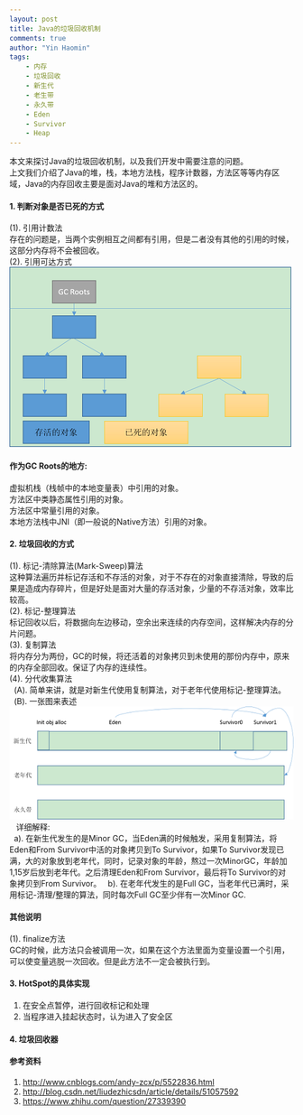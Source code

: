 ```yaml
---
layout: post
title: Java的垃圾回收机制
comments: true
author: "Yin Haomin"
tags:
    - 内存
    - 垃圾回收
    - 新生代
    - 老生带
    - 永久带
    - Eden
    - Survivor
    - Heap
---
```


本文来探讨Java的垃圾回收机制，以及我们开发中需要注意的问题。<br>
上文我们介绍了Java的堆，栈，本地方法栈，程序计数器，方法区等等内存区域，Java的内存回收主要是面对Java的堆和方法区的。<br>

#### 1. 判断对象是否已死的方式
(1). 引用计数法<br>
存在的问题是，当两个实例相互之间都有引用，但是二者没有其他的引用的时候，这部分内存将不会被回收。<br>
(2). 引用可达方式<br>
![gras](/images/stackheap/Object可达性判断.png)<br>

#### 作为GC Roots的地方:<br>
虚拟机栈（栈帧中的本地变量表）中引用的对象。<br>
方法区中类静态属性引用的对象。<br>
方法区中常量引用的对象。<br>
本地方法栈中JNI（即一般说的Native方法）引用的对象。<br>

#### 2. 垃圾回收的方式
(1). 标记-清除算法(Mark-Sweep)算法<br>
这种算法遍历并标记存活和不存活的对象，对于不存在的对象直接清除，导致的后果是造成内存碎片，但是好处是面对大量的存活对象，少量的不存活对象，效率比较高。<br>
(2). 标记-整理算法<br>
标记回收以后，将数据向左边移动，空余出来连续的内存空间，这样解决内存的分片问题。<br>
(3). 复制算法<br>
将内存分为两份，GC的时候，将还活着的对象拷贝到未使用的那份内存中，原来的内存全部回收。保证了内存的连续性。<br>
(4). 分代收集算法<br>
    (A). 简单来讲，就是对新生代使用复制算法，对于老年代使用标记-整理算法。 <br>
    (B). 一张图来表述<br>
    ![gras](/images/stackheap/内存带回收算法.png)<br>
    详细解释:<br>
    a). 在新生代发生的是Minor GC，当Eden满的时候触发，采用复制算法，将Eden和From Survivor中活的对象拷贝到To Survivor，如果To Survivor发现已满，大的对象放到老年代，同时，记录对象的年龄，熬过一次MinorGC，年龄加1,15岁后放到老年代。之后清理Eden和From Survivor，最后将To Survivor的对象拷贝到From Survivor。
    b). 在老年代发生的是Full GC，当老年代已满时，采用标记-清理/整理的算法，同时每次Full GC至少伴有一次Minor GC.
#### 其他说明
(1). finalize方法<br>
GC的时候，此方法只会被调用一次，如果在这个方法里面为变量设置一个引用，可以使变量逃脱一次回收。但是此方法不一定会被执行到。<br>

#### 3. HotSpot的具体实现
1. 在安全点暂停，进行回收标记和处理<br>
2. 当程序进入挂起状态时，认为进入了安全区<br>

#### 4. 垃圾回收器


#### 参考资料
1. http://www.cnblogs.com/andy-zcx/p/5522836.html <br>
2. http://blog.csdn.net/liudezhicsdn/article/details/51057592 <br>
3. https://www.zhihu.com/question/27339390 <br>

